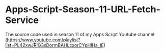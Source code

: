 # Apps-Script-Season-11-URL-Fetch-Service
The source code used in season 11 of my Apps Script Youtube channel (https://www.youtube.com/playlist?list=PL42xwJRIG3xDormBAHLcxorCYpHlHa_IE)
